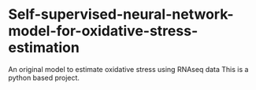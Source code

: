 # Self-supervised-neural-network-model-for-oxidative-stress-estimation
An original model to estimate oxidative stress using RNAseq data
This is a python based project.
